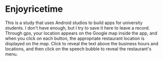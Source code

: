 # Enjoyricetime
This is a study that uses Android studios to build apps for university students. I don't have enough, but I try to save it here to leave a record.
Through gps, your location appears on the Google map inside the app, and when you click on each button, the appropriate restaurant location is displayed on the map. 
Click to reveal the text above the business hours and locations, and then click on the speech bubble to reveal the restaurant's menu.
